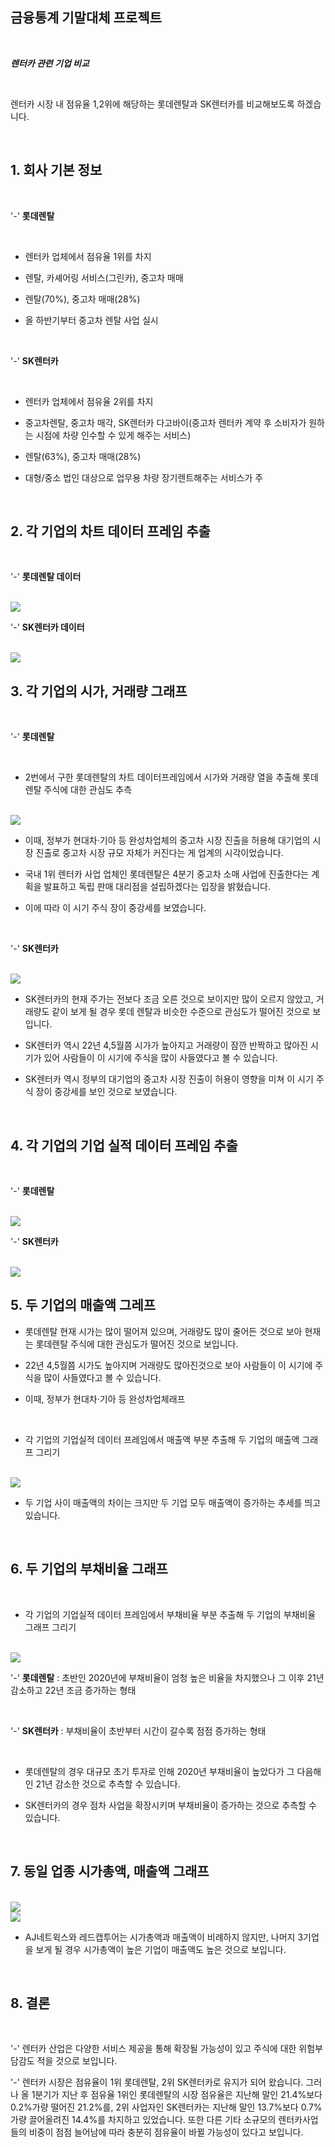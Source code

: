 ## 금융통계 기말대체 프로젝트

<br/>

***렌터카 관련 기업 비교***

<br/>

렌터카 시장 내 점유율 1,2위에 해당하는 롯데렌탈과 SK렌터카를 비교해보도록 하겠습니다.

<br/>

## 1. 회사 기본 정보

<br/>

'-' **롯데렌탈**

<br/>

-   렌터카 업체에서 점유율 1위를 차지

-   렌탈, 카셰어링 서비스(그린카), 중고차 매매

-   렌탈(70%), 중고차 매매(28%)

-   올 하반기부터 중고차 렌탈 사업 실시

<br/>

'-' **SK렌터카**

<br/>

-   렌터카 업체에서 점유율 2위를 차지

-   중고차렌탈, 중고차 매각, SK렌터카 다고바이(중고차 렌터카 계약 후 소비자가 원하는 시점에 차량 인수할 수 있게 해주는 서비스)

-   렌탈(63%), 중고차 매매(28%)

-   대형/중소 법인 대상으로 업무용 차량 장기렌트해주는 서비스가 주

<br/>

## 2. 각 기업의 차트 데이터 프레임 추출

<br/>

'-' **롯데렌탈 데이터**

<br/>

<img src="https://github.com/jeungyuna/my_repo2/blob/main/SK%EB%A0%8C%ED%84%B0%EC%B9%B4%20%EC%B0%A8%ED%8A%B8%20%EB%8D%B0%EC%9D%B4%ED%84%B0%ED%94%84%EB%A0%88%EC%9E%84.png"/>

<br/>

'-' **SK렌터카 데이터**

<br/>

<img src="https://github.com/jeungyuna/my_repo2/blob/main/SK%EB%A0%8C%ED%84%B0%EC%B9%B4%20%EC%B0%A8%ED%8A%B8%20%EB%8D%B0%EC%9D%B4%ED%84%B0%ED%94%84%EB%A0%88%EC%9E%84.png"/>

<br/>

## 3. 각 기업의 시가, 거래량 그래프

<br/>

'-' **롯데렌탈**

<br/>

 - 2번에서 구한 롯데렌탈의 차트 데이터프레임에서 시가와 거래량 열을 추출해 롯데렌탈 주식에 대한 관심도 추측

<br/>

<img src="https://github.com/jeungyuna/my_repo2/blob/main/%EB%A1%AF%EB%8D%B0%EB%A0%8C%ED%83%88%20%EC%8B%9C%EA%B0%80%2C%20%EA%B1%B0%EB%9E%98%EB%9F%89.png"/>

<br/>

- 이때, 정부가 현대차·기아 등 완성차업체의 중고차 시장 진출을 허용해 대기업의 시장 진출로 중고차 시장 규모 자체가 커진다는 게 업계의 시각이었습니다.

- 국내 1위 렌터카 사업 업체인 롯데렌탈은 4분기 중고차 소매 사업에 진출한다는 계획을 발표하고 독립 판매 대리점을 설립하겠다는 입장을 밝혔습니다.

- 이에 따라 이 시기 주식 장이 중강세를 보였습니다.

<br/>

'-' **SK렌터카**

<br/>

<img src="https://github.com/jeungyuna/my_repo2/blob/main/SK%EB%A0%8C%ED%8A%B8%EC%B9%B4%20%EC%8B%9C%EA%B0%80%2C%20%EA%B1%B0%EB%9E%98%EB%9F%89.png"/>

<br/>

-  SK렌터카의 현재 주가는 전보다 조금 오른 것으로 보이지만 많이 오르지 않았고, 거래량도 같이 보게 될 경우 롯데 렌탈과 비슷한 수준으로 관심도가 떨어진 것으로 보입니다.

- SK렌터카 역시 22년 4,5월쯤 시가가 높아지고 거래량이 잠깐 반짝하고 많아진 시기가 있어 사람들이 이 시기에 주식을 많이 사들였다고 볼 수 있습니다.

- SK렌터카 역시 정부의 대기업의 중고차 시장 진출이 허용이 영향을 미쳐 이 시기 주식 장이 중강세를 보인 것으로 보였습니다.

<br/>

## 4. 각 기업의 기업 실적 데이터 프레임 추출

<br/>

'-' **롯데렌탈**

<br/>

<img src="https://github.com/jeungyuna/my_repo2/blob/main/%EB%A1%AF%EB%8D%B0%EB%A0%8C%ED%83%88%20%EA%B8%B0%EC%97%85%EC%8B%A4%EC%A0%81%20%EB%8D%B0%EC%9D%B4%ED%84%B0%ED%94%84%EB%A0%88%EC%9E%84.png"/>

<br/>

'-' **SK렌터카**

<br/>

<img src="https://github.com/jeungyuna/my_repo2/blob/main/SK%EB%A0%8C%ED%84%B0%EC%B9%B4%20%EA%B8%B0%EC%97%85%EC%8B%A4%EC%A0%81%20%EB%8D%B0%EC%9D%B4%ED%84%B0%ED%94%84%EB%A0%88%EC%9E%84.png"/>

<br/>

## 5. 두 기업의 매출액 그레프

- 롯데렌탈 현재 시가는 많이 떨어져 있으며, 거래량도 많이 줄어든 것으로 보아 현재는 롯데렌탈 주식에 대한 관심도가 떨어진 것으로 보입니다.

- 22년 4,5월쯤 시가도 높아지며 거래량도 많아진것으로 보아 사람들이 이 시기에 주식을 많이 사들였다고 볼 수 있습니다.
  
- 이때, 정부가 현대차·기아 등 완성차업체래프

<br/>

-   각 기업의 기업실적 데이터 프레임에서 매출액 부분 추출해 두 기업의 매출액 그래프 그리기

<br/>

<img src="https://github.com/jeungyuna/my_repo2/blob/main/%EB%A1%AF%EB%8D%B0%EB%A0%8C%ED%83%88%2C%20SK%EB%A0%8C%ED%84%B0%EC%B9%B4%20%EB%A7%A4%EC%B6%9C%EC%95%A1.png"/>

<br/>

-   두 기업 사이 매출액의 차이는 크지만 두 기업 모두 매출액이 증가하는 추세를 띄고 있습니다.

<br/>

## 6. 두 기업의 부채비율 그래프

<br/>

-   각 기업의 기업실적 데이터 프레임에서 부채비율 부분 추출해 두 기업의 부채비율 그래프 그리기

<br/>

<img src="https://github.com/jeungyuna/my_repo2/blob/main/%EB%A1%AF%EB%8D%B0%EB%A0%8C%ED%83%88%2C%20SK%EB%A0%8C%ED%84%B0%EC%B9%B4%20%EB%B6%80%EC%B1%84%EB%B9%84%EC%9C%A8.png"/>

<br/>

'-' **롯데렌탈** : 초반인 2020년에 부채비율이 엄청 높은 비율을 차지했으나 그 이후 21년 감소하고 22년 조금 증가하는 형태

<br/>

'-' **SK렌터카** : 부채비율이 초반부터 시간이 갈수록 점점 증가하는 형태

<br/>

- 롯데렌탈의 경우 대규모 초기 투자로 인해 2020년 부채비율이 높았다가 그 다음해인 21년 감소한 것으로 추측할 수 있습니다.
  
- SK렌터카의 경우 점차 사업을 확장시키며 부채비율이 증가하는 것으로 추측할 수 있습니다.

<br/>

## 7. 동일 업종 시가총액, 매출액 그래프

<br/>

<img src="https://github.com/jeungyuna/my_repo2/blob/main/%EB%8F%99%EC%9D%BC%20%EC%97%85%EC%A2%85%20%EB%B9%84%EA%B5%90%20%EB%8D%B0%EC%9D%B4%ED%84%B0%ED%94%84%EB%A0%88%EC%9E%84.png"/>

<br/>

<img src="https://github.com/jeungyuna/my_repo2/blob/main/%EA%B0%81%20%EA%B8%B0%EC%97%85%EC%9D%98%20%EC%8B%9C%EA%B0%80%EC%B4%9D%EC%95%A1%2C%20%EB%A7%A4%EC%B6%9C%EC%95%A1.png"/>

<br/>

-   AJ네트윅스와 레드캡투어는 시가총액과 매출액이 비례하지 않지만, 나머지 3기업을 보게 될 경우 시가총액이 높은 기업이 매출액도 높은 것으로 보입니다.

<br/>

## 8. 결론

<br/>

'-' 렌터카 산업은 다양한 서비스 제공을 통해 확장될 가능성이 있고 주식에 대한 위험부담감도 적을 것으로 보입니다.

'-' 렌터카 시장은 점유율이 1위 롯데렌탈, 2위 SK렌터카로 유지가 되어 왔습니다. 그러나 올 1분기가 지난 후 점유율 1위인 롯데렌탈의 시장 점유율은 지난해 말인 21.4%보다 0.2%가량 떨어진 21.2%를, 2위 사업자인 SK렌터카는 지난해 말인 13.7%보다 0.7%가량 끌어올려진 14.4%를 차지하고 있었습니다. 또한 다른 기타 소규모의 렌터카사업들의 비중이 점점 늘어남에 따라 충분히 점유율이 바뀔 가능성이 있다고 보입니다.
